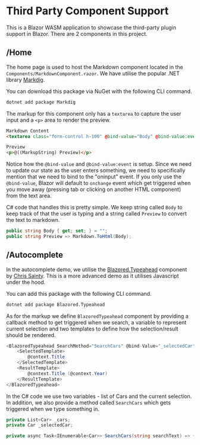 # Third Party Component Support

This is a Blazor WASM application to showcase the third-party plugin support in Blazor. There are 2 components in this project.

## /Home

The home page is used to host the Markdown component located in the `Components/MarkdownComponent.razor`. We have utilise the popular .NET library [Markdig](https://github.com/xoofx/markdig).

You can download this package via NuGet with the following CLI command.

```sh
dotnet add package Markdig
```

The markup for this component only has a `textarea` to capture the user input and a `<p>` area to render the preview.

```html
Markdown Content
<textarea class="form-control h-100" @bind-value="Body" @bind-value:event="oninput"></textarea>

Preview
<p>@((MarkupString) Preview)</p>
```

Notice how the `@bind-value` and `@bind-value:event` is setup. Since we need to update our state as the user enters something, we need to specifically mention that we need to bind to the "oninput" event. If you only use the `@bind-value`, Blazor will default to `onchange` event which get triggered when you move away (pressing tab or clicking on another HTML component) from the text area.

C# code that handles this is pretty simple. We keep string called `Body` to keep track of that the user is typing and a string called `Preview` to convert the text to markdown.

```csharp
public string Body { get; set; } = "";
public string Preview => Markdown.ToHtml(Body);
```

## /Autocomplete

In the autocomplete demo, we utilise the [Blazored.Typeahead](https://github.com/Blazored/Typeahead) component by [Chris Sainty](https://github.com/chrissainty). This is a more advanced demo as it utilises Javascript under the hood.

You can add this package with the following CLI command.

```sh
dotnet add package Blazored.Typeahead
```

As for the markup we define `BlazoredTypeahead` component by providing a callback method to get triggered when we search, a variable to represent current selection and two templates to define how the selection/result should be rendered.

```csharp
<BlazoredTypeahead SearchMethod="SearchCars" @bind-Value="_selectedCar">
    <SelectedTemplate>
        @context.Title
    </SelectedTemplate>
    <ResultTemplate>
        @context.Title (@context.Year)
    </ResultTemplate>
</BlazoredTypeahead>
```

In the C# code we use two variables - list of Cars and the current selection. In addition, we also provide a method called `SearchCars` which gets triggered when we type something in. 

```csharp
private List<Car> _cars;
private Car _selectedCar;

private async Task<IEnumerable<Car>> SearchCars(string searchText) => {...}
```